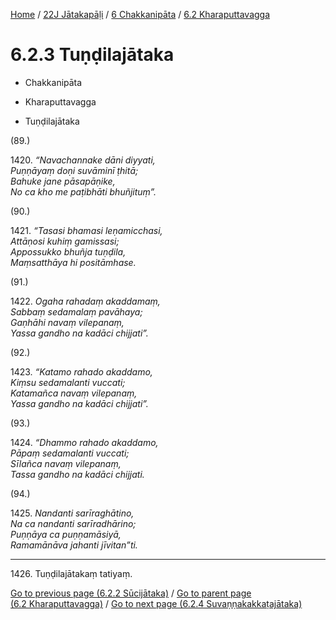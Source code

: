 
[Home](/) / [22J Jātakapāḷi](../...md) / [6 Chakkanipāta](...md) / [6.2 Kharaputtavagga](../22J/6/6.2.md)

# 6.2.3 Tuṇḍilajātaka

* Chakkanipāta

* Kharaputtavagga

* Tuṇḍilajātaka

(89.)

1420\. _“Navachannake dāni diyyati,_  
_Puṇṇāyaṃ doṇi suvāminī ṭhitā;_  
_Bahuke jane pāsapāṇike,_  
_No ca kho me paṭibhāti bhuñjituṃ”._  


(90.)

1421\. _“Tasasi bhamasi leṇamicchasi,_  
_Attāṇosi kuhiṃ gamissasi;_  
_Appossukko bhuñja tuṇḍila,_  
_Maṃsatthāya hi positāmhase._  


(91.)

1422\. _Ogaha rahadaṃ akaddamaṃ,_  
_Sabbaṃ sedamalaṃ pavāhaya;_  
_Gaṇhāhi navaṃ vilepanaṃ,_  
_Yassa gandho na kadāci chijjati”._  


(92.)

1423\. _“Katamo rahado akaddamo,_  
_Kiṃsu sedamalanti vuccati;_  
_Katamañca navaṃ vilepanaṃ,_  
_Yassa gandho na kadāci chijjati”._  


(93.)

1424\. _“Dhammo rahado akaddamo,_  
_Pāpaṃ sedamalanti vuccati;_  
_Sīlañca navaṃ vilepanaṃ,_  
_Tassa gandho na kadāci chijjati._  


(94.)

1425\. _Nandanti sarīraghātino,_  
_Na ca nandanti sarīradhārino;_  
_Puṇṇāya ca puṇṇamāsiyā,_  
_Ramamānāva jahanti jīvitan”ti._  


---

1426\. Tuṇḍilajātakaṃ tatiyaṃ.



[Go to previous page (6.2.2 Sūcijātaka)](6.2.2.md) / [Go to parent page (6.2 Kharaputtavagga)](../22J/6/6.2.md) / [Go to next page (6.2.4 Suvaṇṇakakkaṭajātaka)](6.2.4.md)


